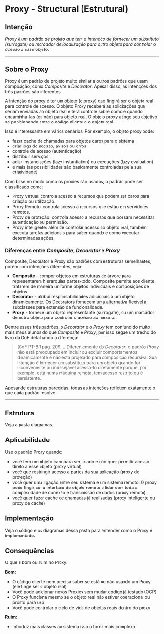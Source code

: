 # Proxy - Structural (Estrutural)

## Intenção

*Proxy é um padrão de projeto que tem a intenção de fornecer um substituto (surrogate) ou marcador de localização para outro objeto para controlar o acesso a esse objeto.*

---

## Sobre o Proxy

Proxy é um padrão de projeto muito similar a outros padrões que usam composição, como *Composite* e *Decorator*. Apesar disso, as intenções dos três padrões são diferentes.

A intenção do proxy é ter um objeto (o proxy) que fingirá ser o objeto real para controle de acesso. O objeto Proxy receberá as solicitações que seriam enviadas ao objeto real e terá controle sobre como e quando encaminha-las (ou não) para objeto real. O objeto proxy atinge seu objetivo se posicionando entre o código cliente e o objeto real.

Isso é interessante em vários cenários. Por exemplo, o objeto proxy pode:

- fazer cache de chamadas para objetos caros para o sistema
- criar logs de acesso, avisos ou erros
- controle de acesso (autenticação)
- distribuir serviços
- adiar instanciações (lazy instantiation) ou execuções (lazy evaluation)
- e mais (as possibilidades são basicamente controladas pela sua criatividade)

Com base no modo como os proxies são usados, o padrão pode ser classificado como:

- Proxy Virtual: controla acesso a recursos que podem ser caros para criação ou utilização.
- Proxy Remoto: controla acesso a recursos que estão em servidores remotos.
- Proxy de proteção: controla acesso a recursos que possam necessitar autenticação ou permissão.
- Proxy inteligente: além de controlar acesso ao objeto real, também executa tarefas adicionais para saber quando e como executar determinadas ações.

### Diferenças entre *Composite*, *Decorator* e *Proxy*

Composite, Decorator e Proxy são padrões com estruturas semelhantes, porém com intenções diferentes, veja:

- **Composite** - compor objetos em estruturas de árvore para representarem hierarquias partes-todo. Composite permite aos cliente tratarem de maneira uniforme objetos individuais e composições de objetos.
- **Decorator** - atribui responsabilidades adicionais a um objeto dinamicamente. Os Decorators fornecem uma alternativa flexível à subclasses para extensão da funcionalidade.
- **Proxy** - fornece um objeto representante (surrogate), ou um marcador de outro objeto para controlar o acesso ao mesmo.

Dentre esses três padrões, o *Decorator* e o *Proxy* tem confundido muito mais meus alunos do que *Composite* e *Proxy*, por isso segue um trecho do livro da GoF detalhando a diferença:

> (GoF PT-BR pág. 209) ...Diferentemente do *Decorator*, o padrão *Proxy* não está preocupado em incluir ou excluir comportamentos dinamicamente e não está projetado para composição recursiva. Sua intenção é fornecer um substituto para um objeto quando for inconveniente ou indesejável acessá-lo diretamente porque, por exemplo, está numa máquina remota, tem acesso restrito ou é persistente.

Apesar de estruturas parecidas, todas as intenções refletem exatamente o que cada padrão resolve.

---

## Estrutura

Veja a pasta diagramas.

## Aplicabilidade

Use o padrão Proxy quando:

- você tem um objeto caro para ser criado e não quer permitir acesso direto a esse objeto (proxy virtual)
- você que restringir acesso a partes da sua aplicação (proxy de proteção)
- você quer uma ligação entre seu sistema e um sistema remoto. O proxy pode fingir ser a interface do objeto remoto e lidar com toda a complexidade de conexão e transmissão de dados (proxy remoto)
- você quer fazer cache de chamadas já realizadas (proxy inteligente ou proxy de cache)

## Implementação

Veja o código e os diagramas dessa pasta para entender como o Proxy é implementado.

## Consequências

O que é bom ou ruim no Proxy:

**Bom:**
- O código cliente nem precisa saber se está ou não usando um Proxy (ele finge ser o objeto real)
- Você pode adicionar novos Proxies sem mudar código já testado (OCP)
- O Proxy funciona mesmo se o objeto real não estiver operacional ou pronto para uso
- Você pode controlar o ciclo de vida de objetos reais dentro do proxy

**Ruim:**
- Introduz mais classes ao sistema isso o torna mais complexo

